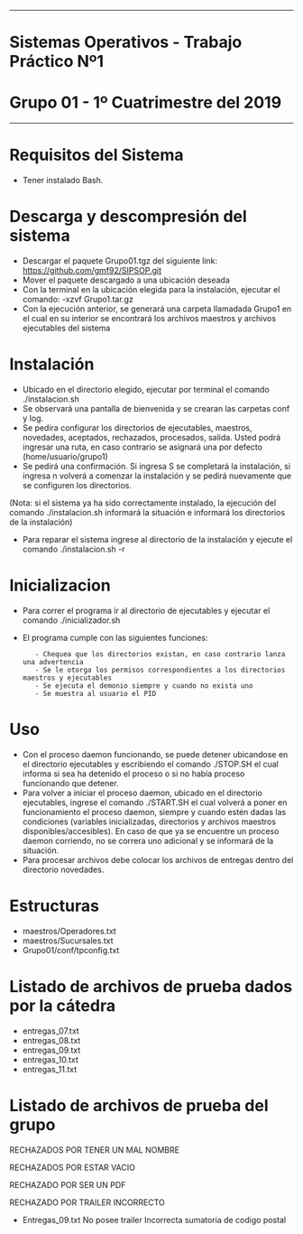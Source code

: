 ********************************************
# Sistemas Operativos - Trabajo Práctico Nº1
# Grupo 01 - 1º Cuatrimestre del 2019
********************************************

# Requisitos del Sistema
* Tener instalado Bash.


# Descarga y descompresión del sistema
* Descargar el paquete Grupo01.tgz del siguiente link: https://github.com/gmf92/SIPSOP.git
* Mover el paquete descargado a una ubicación deseada
* Con la terminal en la ubicación elegida para la instalación, ejecutar el comando: -xzvf Grupo1.tar.gz
* Con la ejecución anterior, se generará una carpeta llamadada Grupo1 en el cual en su interior se encontrará
  los archivos maestros y archivos ejecutables del sistema


# Instalación
* Ubicado en el directorio elegido, ejecutar por terminal el comando ./instalacion.sh
* Se observará una pantalla de bienvenida y se crearan las carpetas conf y log.
* Se pedira configurar los directorios de ejecutables, maestros, novedades, aceptados, rechazados, procesados, salida. Usted podrá ingresar una ruta, en caso contrario se asignará una por defecto (home/usuario/grupo1)
* Se pedirá una confirmación. Si ingresa S se completará la instalación, si ingresa n volverá a comenzar la instalación y se pedirá nuevamente que se configuren los directorios.

(Nota: si el sistema ya ha sido correctamente instalado, la ejecución del comando ./instalacion.sh informará la situación e informará los directorios de la instalación)

* Para reparar el sistema ingrese al directorio de la instalación y ejecute el comando ./instalacion.sh -r


# Inicializacion
* Para correr el programa ir al directorio de ejecutables y ejecutar el comando ./inicializador.sh
* El programa cumple con las siguientes funciones:

         - Chequea que los directorios existan, en caso contrario lanza una advertencia 
         - Se le otorga los permisos correspondientes a los directorios maestros y ejecutables
         - Se ejecuta el demonio siempre y cuando no exista uno 
         - Se muestra al usuario el PID       




# Uso
- Con el proceso daemon funcionando, se puede detener ubicandose en el directorio ejecutables y escribiendo el comando ./STOP.SH el cual informa si sea ha detenido el proceso o si no había proceso funcionando que detener.
- Para volver a iniciar el proceso daemon, ubicado en el directorio ejecutables, ingrese el comando ./START.SH el cual volverá a poner en funcionamiento el proceso daemon, siempre y cuando estén dadas las condiciones (variables inicializadas, directorios y archivos maestros disponibles/accesibles). En caso de que ya se encuentre un proceso daemon corriendo, no se correra uno adicional y se informará de la situación.
- Para procesar archivos debe colocar los archivos de entregas dentro del directorio novedades.


# Estructuras
* maestros/Operadores.txt
* maestros/Sucursales.txt
* Grupo01/conf/tpconfig.txt

# Listado de archivos de prueba dados por la cátedra
* entregas_07.txt
* entregas_08.txt
* entregas_09.txt
* entregas_10.txt
* entregas_11.txt

# Listado de archivos de prueba del grupo
RECHAZADOS POR TENER UN MAL NOMBRE


RECHAZADOS POR ESTAR VACIO


RECHAZADO POR SER UN PDF


RECHAZADO POR TRAILER INCORRECTO



- Entregas_09.txt No posee trailer Incorrecta sumatoria de codigo postal

